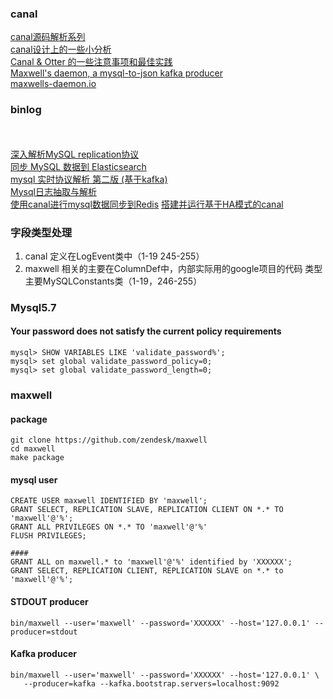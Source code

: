 ### canal
[canal源码解析系列](http://kaimingwan.com/category/canal)   
[canal设计上的一些小分析](http://www.kaimingwan.com/post/canal/canalshe-ji-shang-de-xie-xiao-fen-xi?utm_source=tuicool&utm_medium=referral)   
[Canal & Otter 的一些注意事项和最佳实践](https://my.oschina.net/dxqr/blog/524795)   
[Maxwell's daemon, a mysql-to-json kafka producer](https://github.com/zendesk/maxwell)   
[maxwells-daemon.io](http://maxwells-daemon.io/)


### binlog

[]()   
[]()   
[深入解析MySQL replication协议](http://siddontang.com/2015/02/02/mysql-replication-protocol/)   
[同步 MySQL 数据到 Elasticsearch](http://www.jianshu.com/p/96c7858b580f)   
[mysql 实时协议解析 第二版 (基于kafka)](http://blog.csdn.net/hackerwin7/article/details/42713271)   
[Mysql日志抽取与解析](http://blog.csdn.net/hackerwin7/article/details/39896173)   
[使用canal进行mysql数据同步到Redis](http://blog.csdn.net/tb3039450/article/details/53928351)
[搭建并运行基于HA模式的canal](http://blog.csdn.net/hackerwin7/article/details/38044327)


###  字段类型处理

1. canal 定义在LogEvent类中（1-19 245-255）
2. maxwell  相关的主要在ColumnDef中，内部实际用的google项目的代码 类型主要MySQLConstants类（1-19，246-255）

### Mysql5.7

#### Your password does not satisfy the current policy requirements

```
mysql> SHOW VARIABLES LIKE 'validate_password%';
mysql> set global validate_password_policy=0;
mysql> set global validate_password_length=0;
```

### maxwell

#### package
 
```
git clone https://github.com/zendesk/maxwell
cd maxwell
make package
```
#### mysql user 

```
CREATE USER maxwell IDENTIFIED BY 'maxwell';
GRANT SELECT, REPLICATION SLAVE, REPLICATION CLIENT ON *.* TO 'maxwell'@'%';
GRANT ALL PRIVILEGES ON *.* TO 'maxwell'@'%'      
FLUSH PRIVILEGES;

####
GRANT ALL on maxwell.* to 'maxwell'@'%' identified by 'XXXXXX';
GRANT SELECT, REPLICATION CLIENT, REPLICATION SLAVE on *.* to 'maxwell'@'%';
```
#### STDOUT producer

```
bin/maxwell --user='maxwell' --password='XXXXXX' --host='127.0.0.1' --producer=stdout
```

#### Kafka producer

```
bin/maxwell --user='maxwell' --password='XXXXXX' --host='127.0.0.1' \
   --producer=kafka --kafka.bootstrap.servers=localhost:9092
```


